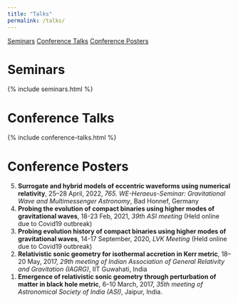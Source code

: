 ```yaml
---
title: "Talks"
permalink: /talks/
---
```


<div class="topnav">
  <a class="active" href="#seminars">Seminars</a>
  <a href="#conference-talks">Conference Talks</a>
  <a href="#conference-posters">Conference Posters</a>
</div>

# Seminars
{% include seminars.html %}

# Conference Talks
{% include conference-talks.html %}

# Conference Posters
<ol reversed>
  <li><b>Surrogate and hybrid models of eccentric waveforms using numerical relativity</b>, 25–28 April, 2022, <i>765. WE-Heraeus-Seminar: Gravitational Wave and Multimessenger Astronomy</i>, Bad Honnef, Germany
	</li>
  <li><b>Probing the evolution of compact binaries using higher modes of gravitational waves</b>, 18-23 Feb, 2021,
    <i>39th ASI meeting</i> (Held online due to Covid19 outbreak)</li>
  <li><b>Probing evolution history of compact binaries using higher modes of gravitational waves</b>, 14-17 September, 2020,
    <i> LVK Meeting</i> (Held online due to Covid19 outbreak)</li>
  <li><b>Relativistic sonic geometry for isothermal accretion in Kerr metric</b>, 18–20 May, 2017, <i>29th meeting of Indian Association of General Relativity and Gravitation (IAGRG)</i>, IIT Guwahati, India</li>
  <li><b>Emergence of relativistic sonic geometry through perturbation of matter in black hole metric</b>, 6–10 March, 2017, <i>35th meeting of Astronomical Society of India (ASI)</i>, Jaipur, India.
</ol>

